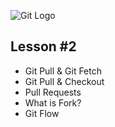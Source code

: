 ![Git Logo](https://git-scm.com/images/logos/downloads/Git-Logo-2Color.png)


## Lesson #2

- Git Pull & Git Fetch
- Git Pull & Checkout
- Pull Requests
- What is Fork?
- Git Flow
